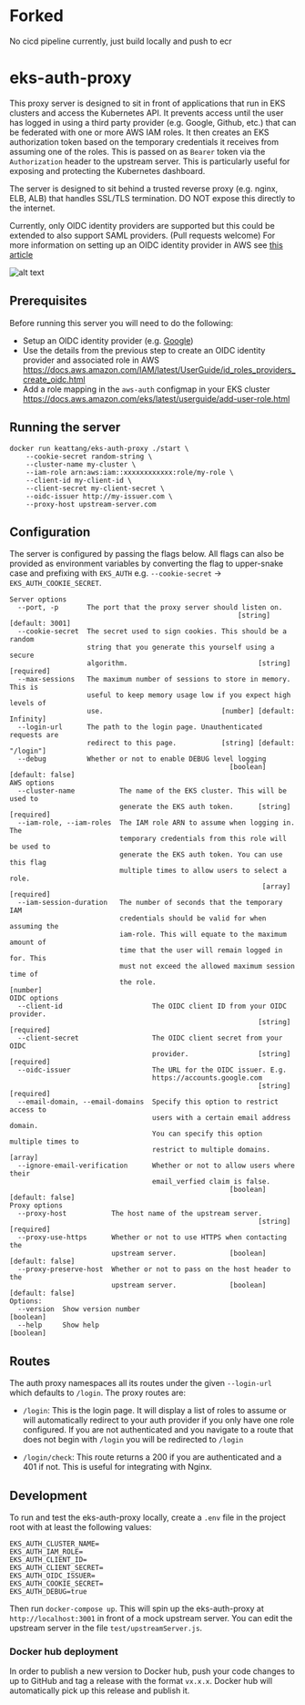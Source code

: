 # Forked

No cicd pipeline currently, just build locally and push to ecr


# eks-auth-proxy

This proxy server is designed to sit in front of applications that run in EKS clusters and access the Kubernetes API. It prevents access until the user has logged in using a third party provider (e.g. Google, Github, etc.) that can be federated with one or more AWS IAM roles. It then creates an EKS authorization token based on the temporary credentials it receives from assuming one of the roles. This is passed on as `Bearer` token via the `Authorization` header to the upstream server. This is particularly useful for exposing and protecting the Kubernetes dashboard.

The server is designed to sit behind a trusted reverse proxy (e.g. nginx, ELB, ALB) that handles SSL/TLS termination. DO NOT expose this directly to the internet.

Currently, only OIDC identity providers are supported but this could be extended to also support SAML providers. (Pull requests welcome) For more information on setting up an OIDC identity provider in AWS see [this article](https://docs.aws.amazon.com/IAM/latest/UserGuide/id_roles_providers_create_oidc.html)

![alt text](./images/architecture.png 'Architecture Diagram')

## Prerequisites

Before running this server you will need to do the following:

-   Setup an OIDC identity provider (e.g. [Google](https://developers.google.com/identity/protocols/OpenIDConnect))
-   Use the details from the previous step to create an OIDC identity provider and associated role in AWS https://docs.aws.amazon.com/IAM/latest/UserGuide/id_roles_providers_create_oidc.html
-   Add a role mapping in the `aws-auth` configmap in your EKS cluster https://docs.aws.amazon.com/eks/latest/userguide/add-user-role.html

## Running the server

```
docker run keattang/eks-auth-proxy ./start \
    --cookie-secret random-string \
    --cluster-name my-cluster \
    --iam-role arn:aws:iam::xxxxxxxxxxxx:role/my-role \
    --client-id my-client-id \
    --client-secret my-client-secret \
    --oidc-issuer http://my-issuer.com \
    --proxy-host upstream-server.com
```

## Configuration

The server is configured by passing the flags below. All flags can also be provided as environment
variables by converting the flag to upper-snake case and prefixing with `EKS_AUTH` e.g. `--cookie-secret` -> `EKS_AUTH_COOKIE_SECRET`.

```
Server options
  --port, -p       The port that the proxy server should listen on.
                                                        [string] [default: 3001]
  --cookie-secret  The secret used to sign cookies. This should be a random
                   string that you generate this yourself using a secure
                   algorithm.                                [string] [required]
  --max-sessions   The maximum number of sessions to store in memory. This is
                   useful to keep memory usage low if you expect high levels of
                   use.                             [number] [default: Infinity]
  --login-url      The path to the login page. Unauthenticated requests are
                   redirect to this page.           [string] [default: "/login"]
  --debug          Whether or not to enable DEBUG level logging
                                                      [boolean] [default: false]
AWS options
  --cluster-name           The name of the EKS cluster. This will be used to
                           generate the EKS auth token.      [string] [required]
  --iam-role, --iam-roles  The IAM role ARN to assume when logging in. The
                           temporary credentials from this role will be used to
                           generate the EKS auth token. You can use this flag
                           multiple times to allow users to select a role.
                                                              [array] [required]
  --iam-session-duration   The number of seconds that the temporary IAM
                           credentials should be valid for when assuming the
                           iam-role. This will equate to the maximum amount of
                           time that the user will remain logged in for. This
                           must not exceed the allowed maximum session time of
                           the role.                                    [number]
OIDC options
  --client-id                      The OIDC client ID from your OIDC provider.
                                                             [string] [required]
  --client-secret                  The OIDC client secret from your OIDC
                                   provider.                 [string] [required]
  --oidc-issuer                    The URL for the OIDC issuer. E.g.
                                   https://accounts.google.com
                                                             [string] [required]
  --email-domain, --email-domains  Specify this option to restrict access to
                                   users with a certain email address domain.
                                   You can specify this option multiple times to
                                   restrict to multiple domains.         [array]
  --ignore-email-verification      Whether or not to allow users where their
                                   email_verfied claim is false.
                                                      [boolean] [default: false]
Proxy options
  --proxy-host           The host name of the upstream server.
                                                             [string] [required]
  --proxy-use-https      Whether or not to use HTTPS when contacting the
                         upstream server.             [boolean] [default: false]
  --proxy-preserve-host  Whether or not to pass on the host header to the
                         upstream server.             [boolean] [default: false]
Options:
  --version  Show version number                                       [boolean]
  --help     Show help                                                 [boolean]
```

## Routes

The auth proxy namespaces all its routes under the given `--login-url` which defaults to `/login`. The proxy routes are:

-   `/login`: This is the login page. It will display a list of roles to assume or will automatically redirect to your auth provider if you only have one role configured. If you are not authenticated and you navigate to a route that does not begin with `/login` you will be redirected to `/login`

-   `/login/check`: This route returns a 200 if you are authenticated and a 401 if not. This is useful for integrating with Nginx.

## Development

To run and test the eks-auth-proxy locally, create a `.env` file in the project root with at least the following values:

```
EKS_AUTH_CLUSTER_NAME=
EKS_AUTH_IAM_ROLE=
EKS_AUTH_CLIENT_ID=
EKS_AUTH_CLIENT_SECRET=
EKS_AUTH_OIDC_ISSUER=
EKS_AUTH_COOKIE_SECRET=
EKS_AUTH_DEBUG=true
```

Then run `docker-compose up`. This will spin up the eks-auth-proxy at `http://localhost:3001` in front of a mock upstream server. You can edit the upstream server in the file `test/upstreamServer.js`.

### Docker hub deployment

In order to publish a new version to Docker hub, push your code changes to up to GitHub and tag a release with the format `vx.x.x`. Docker hub will automatically pick up this release and publish it.
